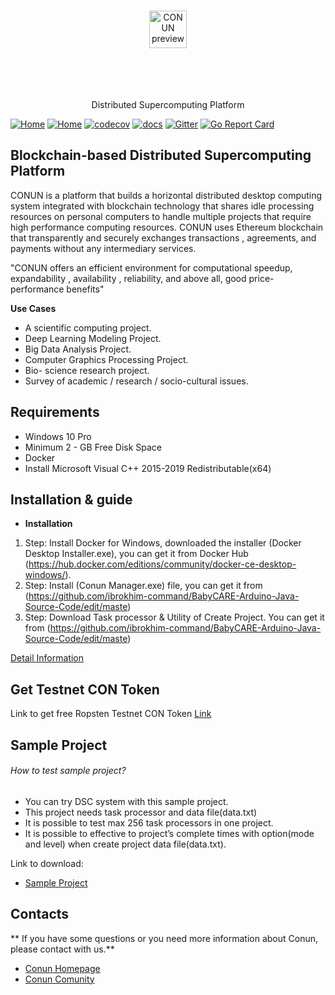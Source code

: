 <br>
<p align="center">
  <img alt="CONUN preview" src="https://conun.io/img/conun_logo_big.png" height="60" />
  <br><br><br><br><br>
  <p align="center">Distributed Supercomputing Platform</p>
</p>

[![Home](https://travis-ci.org/sonm-io/core.svg?branch=master)](https://conun.io/)
[![Home](https://ci.appveyor.com/api/projects/status/01d7cpccwi8scwqp/branch/master?svg=true)](https://ci.appveyor.com/project/Sokel/core/branch/master)
[![codecov](https://codecov.io/gh/sonm-io/core/branch/master/graph/badge.svg)](https://codecov.io/gh/sonm-io/core)
[![docs](https://svg-badge.appspot.com/badge/docs/ready?color=1578b6)](https://docs.sonm.io/getting-started)
[![Gitter](https://badges.gitter.im/Join%20Chat.svg)](https://gitter.im/sonm-io_core/Lobby?utm_source=share-link&utm_medium=link&utm_campaign=share-link)
[![Go Report Card](https://goreportcard.com/badge/github.com/sonm-io/core)](https://goreportcard.com/report/github.com/sonm-io/core)

## Blockchain-based Distributed Supercomputing Platform
  CONUN is a platform that builds a horizontal distributed desktop computing   system integrated with blockchain technology that shares idle processing resources on personal computers to handle multiple projects that require high performance computing resources. CONUN uses Ethereum blockchain that transparently and securely exchanges transactions , agreements, and payments without any intermediary services.

"CONUN offers an efficient environment for computational speedup, expandability , availability , reliability, and above all, good price-performance benefits"

**Use Cases**
  * A scientific computing project.
  * Deep Learning Modeling Project.
  * Big Data Analysis Project.
  * Computer Graphics Processing Project.
  * Bio- science research project.
  * Survey of academic / research / socio-cultural issues.

## Requirements
- Windows 10 Pro
- Minimum 2 - GB Free Disk Space
- Docker
- Install Microsoft Visual C++ 2015-2019 Redistributable(x64)

## Installation & guide
  * **Installation**
  1. Step: 
  Install Docker for Windows, downloaded the installer (Docker Desktop Installer.exe), you can get it from Docker Hub (https://hub.docker.com/editions/community/docker-ce-desktop-windows/).
  2. Step: Install (Conun Manager.exe) file, you can get it from (https://github.com/ibrokhim-command/BabyCARE-Arduino-Java-Source-Code/edit/maste)
  3. Step: Download Task processor & Utility of Create Project.
  You can get it from (https://github.com/ibrokhim-command/BabyCARE-Arduino-Java-Source-Code/edit/maste)
  
  
  [Detail Information](http://www.docs.conun.io)

## Get Testnet CON Token
Link to get free Ropsten Testnet CON Token [Link](http://www.etc.conun.io) 
  
## Sample Project
###### How to test sample project?
-	You can try DSC system with this sample project.
-	This project needs task processor and data file(data.txt)
-	It is possible to test max 256 task processors in one project.
-	It is possible to effective to project’s complete times with option(mode and level) when  create project data file(data.txt).

Link to download: 
* [Sample Project](http://www.conun.io)

## Contacts
 ** If you have some questions or you need more information about Conun, please contact with us.**
  * [Conun Homepage](http://www.conun.io)
  * [Conun Comunity](https://t.me/conun_global)
